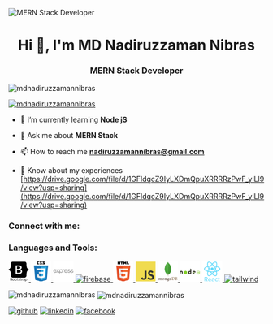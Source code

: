 ![MERN Stack Developer](https://media-exp1.licdn.com/dms/image/D5616AQEIvEFJ-Wqi5Q/profile-displaybackgroundimage-shrink_350_1400/0/1664169160788?e=1669852800&v=beta&t=NUznDcPdHfXv7oDT5GIXQTh-k9zCHfWUerpBQ-qgikE)
<h1 align="center">Hi 👋, I'm MD Nadiruzzaman Nibras</h1>
<h3 align="center">MERN Stack Developer</h3>

<p align="left"> <img src="https://i.ibb.co/PjbxrDR/Linked-In-Banner.png" alt="mdnadiruzzamannibras" /> </p>

<p align="left"> <a href="https://github.com/ryo-ma/github-profile-trophy"><img src="https://github-profile-trophy.vercel.app/?username=mdnadiruzzamannibras" alt="mdnadiruzzamannibras" /></a> </p>

- 🌱 I’m currently learning **Node jS**

- 💬 Ask me about **MERN Stack**

- 📫 How to reach me **nadiruzzamannibras@gmail.com**

- 📄 Know about my experiences [https://drive.google.com/file/d/1GFldqcZ9IyLXDmQpuXRRRRzPwF_ylLl9/view?usp=sharing](https://drive.google.com/file/d/1GFldqcZ9IyLXDmQpuXRRRRzPwF_ylLl9/view?usp=sharing)

<h3 align="left">Connect with me:</h3>
<p align="left">
</p>

<h3 align="left">Languages and Tools:</h3>
<p align="left"> <a href="https://getbootstrap.com" target="_blank" rel="noreferrer"> <img src="https://raw.githubusercontent.com/devicons/devicon/master/icons/bootstrap/bootstrap-plain-wordmark.svg" alt="bootstrap" width="40" height="40"/> </a> <a href="https://www.w3schools.com/css/" target="_blank" rel="noreferrer"> <img src="https://raw.githubusercontent.com/devicons/devicon/master/icons/css3/css3-original-wordmark.svg" alt="css3" width="40" height="40"/> </a> <a href="https://expressjs.com" target="_blank" rel="noreferrer"> <img src="https://raw.githubusercontent.com/devicons/devicon/master/icons/express/express-original-wordmark.svg" alt="express" width="40" height="40"/> </a> <a href="https://firebase.google.com/" target="_blank" rel="noreferrer"> <img src="https://www.vectorlogo.zone/logos/firebase/firebase-icon.svg" alt="firebase" width="40" height="40"/> </a> <a href="https://www.w3.org/html/" target="_blank" rel="noreferrer"> <img src="https://raw.githubusercontent.com/devicons/devicon/master/icons/html5/html5-original-wordmark.svg" alt="html5" width="40" height="40"/> </a> <a href="https://developer.mozilla.org/en-US/docs/Web/JavaScript" target="_blank" rel="noreferrer"> <img src="https://raw.githubusercontent.com/devicons/devicon/master/icons/javascript/javascript-original.svg" alt="javascript" width="40" height="40"/> </a> <a href="https://www.mongodb.com/" target="_blank" rel="noreferrer"> <img src="https://raw.githubusercontent.com/devicons/devicon/master/icons/mongodb/mongodb-original-wordmark.svg" alt="mongodb" width="40" height="40"/> </a> <a href="https://nodejs.org" target="_blank" rel="noreferrer"> <img src="https://raw.githubusercontent.com/devicons/devicon/master/icons/nodejs/nodejs-original-wordmark.svg" alt="nodejs" width="40" height="40"/> </a> <a href="https://reactjs.org/" target="_blank" rel="noreferrer"> <img src="https://raw.githubusercontent.com/devicons/devicon/master/icons/react/react-original-wordmark.svg" alt="react" width="40" height="40"/> </a> <a href="https://tailwindcss.com/" target="_blank" rel="noreferrer"> <img src="https://www.vectorlogo.zone/logos/tailwindcss/tailwindcss-icon.svg" alt="tailwind" width="40" height="40"/> </a> </p>

<p><img align="left" src="https://github-readme-stats.vercel.app/api/top-langs?username=mdnadiruzzamannibras&show_icons=true&locale=en&layout=compact" alt="mdnadiruzzamannibras" /></p>

<p>&nbsp;<img align="center" src="https://github-readme-stats.vercel.app/api?username=mdnadiruzzamannibras&show_icons=true&locale=en" alt="mdnadiruzzamannibras" /></p>




[<img src='https://cdn.jsdelivr.net/npm/simple-icons@3.0.1/icons/github.svg' alt='github' height='40'>](https://github.com/https://github.com/MdNadiruzzamanNibras)  [<img src='https://cdn.jsdelivr.net/npm/simple-icons@3.0.1/icons/linkedin.svg' alt='linkedin' height='40'>](https://www.linkedin.com/in/https://www.linkedin.com/in/mdnadiruzzamannibras//)  [<img src='https://cdn.jsdelivr.net/npm/simple-icons@3.0.1/icons/facebook.svg' alt='facebook' height='40'>](https://www.facebook.com/https://www.facebook.com/mn.nibras/)  


